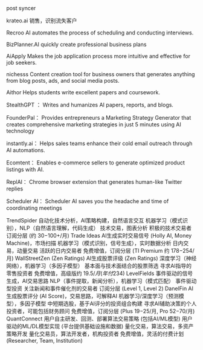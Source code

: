 post syncer

krateo.ai 销售，识别流失客户

Recroo AI  automates the process of scheduling and conducting interviews.

BizPlanner.AI quickly create professional business plans

AiApply Makes the job application process more intuitive and effective for job seekers.

nichesss Content creation tool for business owners that generates anything from blog posts, ads, and social media posts.

Aithor Helps students write excellent papers and coursework.

StealthGPT ： Writes and humanizes AI papers, reports, and blogs.

FounderPal： Provides entrepreneurs a Marketing Strategy Generator that creates comprehensive marketing strategies in just 5 minutes using AI technology

instantly.ai： Helps sales teams enhance their cold email outreach through AI automations.

Ecomtent： Enables e-commerce sellers to generate optimized product listings with AI.

ReplAI： Chrome browser extension that generates human-like Twitter replies

Scheduler AI： Scheduler AI saves you the headache and time of coordinating meetings


TrendSpider	自动化技术分析，AI策略构建，自然语言交互	机器学习（模式识别），NLP（自然语言理解，代码生成）	技术交易，图表分析	积极的技术交易者	订阅分层 (约 $30-$100+/月) 
Trade Ideas	AI生成实时交易信号 (Holly AI, Money Machine)，市场扫描	机器学习（模式识别，信号生成），实时数据分析	日内交易，动量交易	活跃的日内交易者	免费增值，订阅分层 (TI Premium 约 $178-$254/月) 
WallStreetZen (Zen Ratings)	AI生成股票评级 (Zen Ratings)	深度学习（神经网络），机器学习（多因子模型）	基本面与技术面结合的股票筛选	寻求AI指导的零售投资者	免费增值，高级版约 $19.5/月 (年付$234) 
LevelFields	事件驱动的信号生成，AI交易思路	NLP（事件提取，新闻分析），机器学习（模式匹配）	事件驱动型投资	关注新闻和事件催化剂的交易者	订阅分层 (Level 1, Level 2) 
DanelFin	AI生成股票评分 (AI Score)，交易思路，可解释AI	机器学习/深度学习（预测模型），多因子模型	中短期选股，基于AI评分的投资组合构建	寻求AI辅助决策的个人投资者，可能包括财务顾问	免费增值，订阅分层 (Plus $19-$25/月, Pro $52-$70/月) 
QuantConnect	用户自主研发、回测、部署算法交易策略 (包括AI/ML模型)	用户驱动的ML/DL模型实现 (平台提供基础设施和数据)	量化交易，算法交易，多资产策略开发	量化交易员，算法开发者，机构投资者	免费增值，灵活的付费计划 (Researcher, Team, Institution) 




